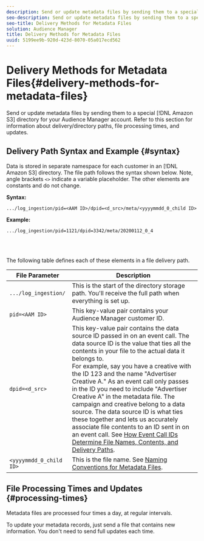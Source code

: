 ```yaml
---
description: Send or update metadata files by sending them to a special Amazon S3 directory for your Audience Manager account. Refer to this section for information about delivery/directory paths, file processing times, and updates.
seo-description: Send or update metadata files by sending them to a special Amazon S3 directory for your Audience Manager account. Refer to this section for information about delivery/directory paths, file processing times, and updates.
seo-title: Delivery Methods for Metadata Files
solution: Audience Manager
title: Delivery Methods for Metadata Files
uuid: 5199ee9b-920d-423d-8070-05a017ecd562
---
```


# Delivery Methods for Metadata Files{#delivery-methods-for-metadata-files}

Send or update metadata files by sending them to a special [!DNL Amazon S3] directory for your Audience Manager account. Refer to this section for information about delivery/directory paths, file processing times, and updates.

## Delivery Path Syntax and Example {#syntax}

Data is stored in separate namespace for each customer in an [!DNL Amazon S3] directory. The file path follows the syntax shown below. Note, angle brackets `<>` indicate a variable placeholder. The other elements are constants and do not change.

**Syntax:**

```
.../log_ingestion/pid=<AAM ID>/dpid=<d_src>/meta/<yyyymmdd_0_child ID>
```

**Example:**

```
.../log_ingestion/pid=1121/dpid=3342/meta/20200112_0_4
```

<br>&nbsp;

The following table defines each of these elements in a file delivery path.


File Parameter | Description  |
---------|----------|
 `.../log_ingestion/` | This is the start of the directory storage path. You'll receive the full path when everything is set up. |
 `pid=<AAM ID>` | This key-value pair contains your Audience Manager customer ID. |
 `dpid=<d_src>` |  This key-value pair contains the data source ID passed in on an event call. The data source ID is the value that ties all the contents in your file to the actual data it belongs to. </br> For example, say you have a creative with the ID 123 and the name "Advertiser Creative A." As an event call only passes in the ID you need to include "Advertiser Creative A" in the metadata file. The campaign and creative belong to a data source. The data source ID is what ties these together and lets us accurately associate file contents to an ID sent in on an event call. See [How Event Call IDs Determine File Names, Contents, and Delivery Paths](/help/using/reporting/audience-optimization-reports/metadata-files-intro/metadata-file-overview.md#how-ids-shape-filenames). |
 `<yyyymmdd_0_child ID>` | This is the file name. See [Naming Conventions for Metadata Files](/help/using/reporting/audience-optimization-reports/metadata-files-intro/metadata-file-names.md). |

## File Processing Times and Updates {#processing-times}

Metadata files are processed four times a day, at regular intervals.

To update your metadata records, just send a file that contains new information. You don't need to send full updates each time. 
